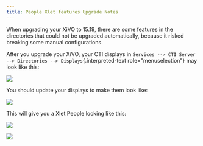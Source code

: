 ```yaml
---
title: People Xlet features Upgrade Notes
---
```


When upgrading your XiVO to 15.19, there are some features in the
directories that could not be upgraded automatically, because it risked
breaking some manual configurations.

After you upgrade your XiVO, your CTI displays in
`Services --> CTI Server -->
Directories --> Displays`{.interpreted-text role="menuselection"} may
look like this:

![](images/display_before_15_19.png)

You should update your displays to make them look like:

![](images/display_after_15_19.png)

This will give you a Xlet People looking like this:

![](images/people_xlet_after_15_19_1.png)

![](images/people_xlet_after_15_19_2.png)
